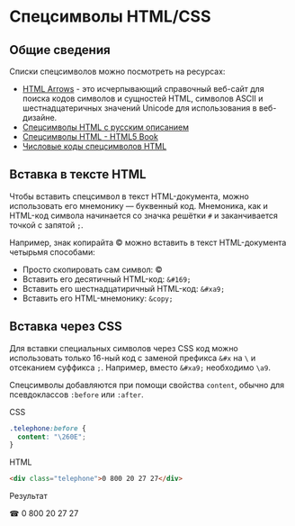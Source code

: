# Спецсимволы HTML/CSS

## Общие сведения

Списки спецсимволов можно посмотреть на ресурсах:

- [HTML Arrows](https://www.toptal.com/designers/htmlarrows/) - это исчерпывающий справочный веб-сайт для поиска кодов символов и сущностей HTML, символов ASCII и шестнадцатеричных значений Unicode для использования в веб-дизайне.
- [Спецсимволы HTML с русским описанием](https://unicode-table.com/ru/html-entities/)
- [Спецсимволы HTML - HTML5 Book](https://html5book.ru/specsimvoly-html/)
- [Числовые коды спецсимволов HTML](http://www.newart.ru/htm/myzavr/mz65.php)

## Вставка в тексте HTML

Чтобы вставить спецсимвол в текст HTML-документа, можно использовать его мнемонику — буквенный код. Мнемоника, как и HTML-код символа начинается со значка решётки `#` и заканчивается точкой с запятой `;`.

Например, знак копирайта © можно вставить в текст HTML-документа четырьмя способами:

- Просто скопировать сам символ: ©
- Вставить его десятичный HTML-код: `&#169;`
- Вставить его шестнадцатиричный HTML-код: `&#xa9;`
- Вставить его HTML-мнемонику: `&copy;`

## Вставка через CSS

Для вставки специальных символов через CSS код можно использовать только 16-ный код с заменой префикса `&#x` на `\` и отсеканием суффикса `;`.
Например, вместо `&#xa9;` необходимо `\a9`.

Спецсимволы добавляются при помощи свойства `content`, обычно для псевдоклассов `:before` или `:after`.

CSS

```css
.telephone:before {
  content: "\260E";
}
```

HTML

```html
<div class="telephone">0 800 20 27 27</div>
```

Результат

☎ 0 800 20 27 27
